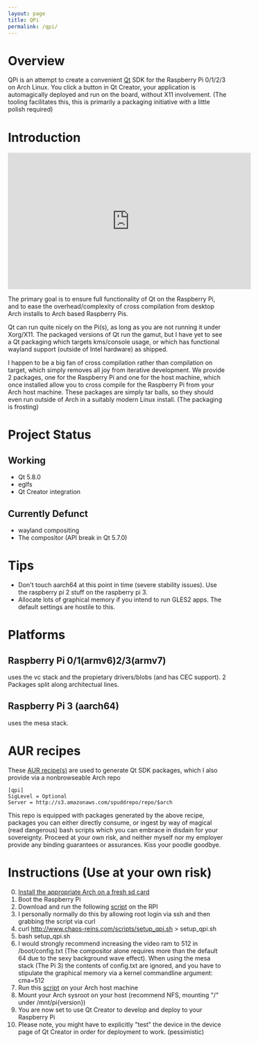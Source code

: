 ```yaml
---
layout: page
title: QPi
permalink: /qpi/
---
```


# Overview

QPi is an attempt to create a convenient [Qt](https://www.qt.io/) SDK for the Raspberry Pi 0/1/2/3 on Arch Linux. You click a button in Qt Creator, your application is automagically deployed and run on the board, without X11 involvement. (The tooling facilitates this, this is primarily a packaging initiative with a little polish required)

# Introduction

<iframe width="560" height="315" src="https://www.youtube.com/embed/vNMQMlucKco" frameborder="0" allowfullscreen></iframe>

The primary goal is to ensure full functionality of Qt on the Raspberry Pi, and to ease the overhead/complexity of cross compilation from desktop Arch installs to Arch based Raspberry Pis.

Qt can run quite nicely on the Pi(s), as long as you are not running it under Xorg/X11. The packaged versions of Qt run the gamut, but I have yet to see a Qt packaging which targets kms/console usage, or which has functional wayland support (outside of Intel hardware) as shipped.

I happen to be a big fan of cross compilation rather than compilation on target, which simply removes all joy from iterative development. We provide 2 packages, one for the Raspberry Pi and one for the host machine, which once installed allow you to cross compile for the Raspberry Pi from your Arch host machine. These packages are simply tar balls, so they should even run outside of Arch in a suitably modern Linux install. (The packaging is frosting)

# Project Status

## Working

* Qt 5.8.0
* eglfs
* Qt Creator integration

## Currently Defunct

* wayland compositing
* The compositor (API break in Qt 5.7.0)

# Tips

* Don't touch aarch64 at this point in time (severe stability issues). Use the raspberry pi 2 stuff on the raspberry pi 3.
* Allocate lots of graphical memory if you intend to run GLES2 apps. The default settings are hostile to this.

# Platforms

## Raspberry Pi 0/1(armv6)2/3(armv7)

uses the vc stack and the propietary drivers/blobs (and has CEC support). 2 Packages split along architectual lines.

## Raspberry Pi 3 (aarch64)

uses the mesa stack.

# AUR recipes

These [AUR recipe(s)](https://aur.archlinux.org/cgit/aur.git/tree/PKGBUILD?h=qt-sdk-raspberry-pi) are used to generate Qt SDK packages, which I also provide via a nonbrowseable Arch repo

```
[qpi]
SigLevel = Optional
Server = http://s3.amazonaws.com/spuddrepo/repo/$arch
```

This repo is equipped with packages generated by the above recipe, packages you can either directly consume, or ingest by way of magical (read dangerous) bash scripts which you can embrace in disdain for your sovereignty. Proceed at your own risk, and neither myself nor my employer provide any binding guarantees or assurances. Kiss your poodle goodbye.

# Instructions (Use at your own risk)

0. [Install the appropriate Arch on a fresh sd card](https://archlinuxarm.org/platforms/armv7/broadcom/raspberry-pi-2)
1. Boot the Raspberry Pi
2. Download and run the following [script](http://www.chaos-reins.com/scripts/setup_qpi.sh) on the RPI
3. I personally normally do this by allowing root login via ssh and then grabbing the script via curl
4. curl http://www.chaos-reins.com/scripts/setup_qpi.sh > setup_qpi.sh
5. bash setup_qpi.sh
6. I would strongly recommend increasing the video ram to 512 in /boot/config.txt (The compositor alone requires more than the default 64 due to the sexy background wave effect). When using the mesa stack (The Pi 3) the contents of config.txt are ignored, and you have to stipulate the graphical memory via a kernel commandline argument: cma=512
7. Run this [script](http://www.chaos-reins.com/scripts/setup_qpi_host.sh) on your Arch host machine
8. Mount your Arch sysroot on your host (recommend NFS, mounting "/" under /mnt/pi{version})
9. You are now set to use Qt Creator to develop and deploy to your Raspberry Pi
10. Please note, you might have to explicitly "test" the device in the device page of Qt Creator in order for deployment to work. (pessimistic)
